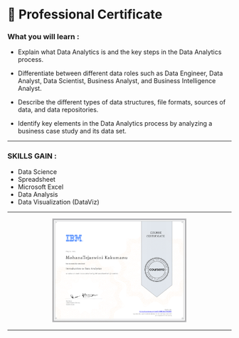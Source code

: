 
# 🥇 Professional Certificate


### What you will learn : 

- Explain what Data Analytics is and the key steps in the Data Analytics process.  

- Differentiate between different data roles such as Data Engineer, Data Analyst, Data Scientist, Business Analyst, and Business Intelligence Analyst.

- Describe the different types of data structures, file formats, sources of data, and data repositories. 

- Identify key elements in the Data Analytics process by analyzing a business case study and its data set.

---
### SKILLS GAIN : 
 - Data Science
 - Spreadsheet
 - Microsoft Excel
 - Data Analysis
 - Data Visualization (DataViz)

---
<p align="center">
<img src="/MohanaTejaswini Certificates/Introduction to Data Analytics.png" width=60% height=60%>

  



---
